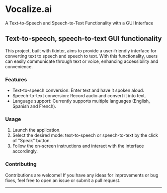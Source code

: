 # Vocalize.ai
A Text-to-Speech and Speech-to-Text Functionality with a GUI Interface 

## Text-to-speech, speech-to-text GUI functionality
This project, built with tkinter, aims to provide a user-friendly interface for converting text to speech and speech to text. With this functionality, users can easily communicate through text or voice, enhancing accessibility and convenience.

### Features
- Text-to-speech conversion: Enter text and have it spoken aloud.
- Speech-to-text conversion: Record audio and convert it into text.
- Language support: Currently supports multiple languages (English, Spanish and French).

### Usage
1. Launch the application.
2. Select the desired mode: text-to-speech or speech-to-text by the click of "Speak" button.
3. Follow the on-screen instructions and interact with the interface accordingly.

### Contributing
Contributions are welcome! If you have any ideas for improvements or bug fixes, feel free to open an issue or submit a pull request.

---
